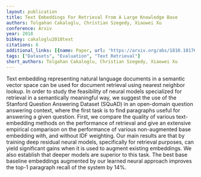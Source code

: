 ```yaml
---
layout: publication
title: Text Embeddings For Retrieval From A Large Knowledge Base
authors: Tolgahan Cakaloglu, Christian Szegedy, Xiaowei Xu
conference: Arxiv
year: 2018
bibkey: cakaloglu2018text
citations: 6
additional_links: [{name: Paper, url: 'https://arxiv.org/abs/1810.10176'}]
tags: ["Datasets", "Evaluation", "Text Retrieval"]
short_authors: Tolgahan Cakaloglu, Christian Szegedy, Xiaowei Xu
---
```

Text embedding representing natural language documents in a semantic vector
space can be used for document retrieval using nearest neighbor lookup. In
order to study the feasibility of neural models specialized for retrieval in a
semantically meaningful way, we suggest the use of the Stanford Question
Answering Dataset (SQuAD) in an open-domain question answering context, where
the first task is to find paragraphs useful for answering a given question.
First, we compare the quality of various text-embedding methods on the
performance of retrieval and give an extensive empirical comparison on the
performance of various non-augmented base embedding with, and without IDF
weighting. Our main results are that by training deep residual neural models,
specifically for retrieval purposes, can yield significant gains when it is
used to augment existing embeddings. We also establish that deeper models are
superior to this task. The best base baseline embeddings augmented by our
learned neural approach improves the top-1 paragraph recall of the system by
14%.